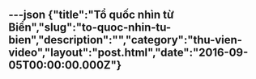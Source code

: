 ---json
{"title":"Tổ quốc nhìn từ Biển","slug":"to-quoc-nhin-tu-bien","description":"","category":"thu-vien-video","layout":"post.html","date":"2016-09-05T00:00:00.000Z"}
---

